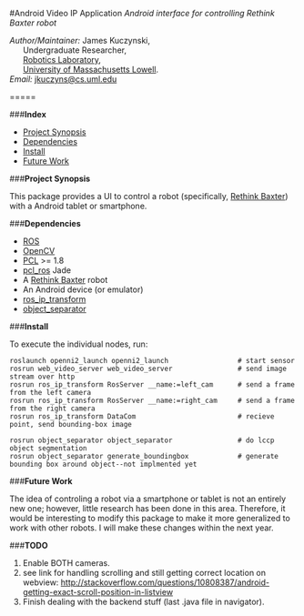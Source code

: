 #Android Video IP Application
*Android interface for controlling Rethink Baxter robot*

*Author/Maintainer:* James Kuczynski,  
&nbsp;&nbsp;&nbsp;&nbsp;&nbsp;&nbsp;Undergraduate Researcher,  
&nbsp;&nbsp;&nbsp;&nbsp;&nbsp;&nbsp;[Robotics Laboratory][5],  
&nbsp;&nbsp;&nbsp;&nbsp;&nbsp;&nbsp;[University of Massachusetts Lowell][4].  
*Email:* jkuczyns@cs.uml.edu

=====


###**Index**

- [Project Synopsis](#project-synopsis)
- [Dependencies](#dependencies)
- [Install](#install)
- [Future Work](#future-work)


###**Project Synopsis**

This package provides a UI to control a robot (specifically, [Rethink Baxter][6]) with a Android tablet or smartphone.


###**Dependencies**

- [ROS][1]
- [OpenCV][2]
- [PCL][3] >= 1.8
- [pcl_ros][3] Jade
- A [Rethink Baxter][6] robot
- An Android device (or emulator)
- [ros_ip_transform][7]
- [object_separator][8]


###**Install**

To execute the individual nodes, run:
```
roslaunch openni2_launch openni2_launch                 # start sensor
rosrun web_video_server web_video_server                # send image stream over http
rosrun ros_ip_transform RosServer __name:=left_cam      # send a frame from the left camera
rosrun ros_ip_transform RosServer __name:=right_cam     # send a frame from the right camera
rosrun ros_ip_transform DataCom                         # recieve point, send bounding-box image
 
rosrun object_separator object_separator                # do lccp object segmentation
rosrun object_separator generate_boundingbox            # generate bounding box around object--not implmented yet
```


###**Future Work**

The idea of controling a robot via a smartphone or tablet is not an entirely new one; however, little research has been done in this area.  Therefore, it would be interesting to modify this package to make it more generalized to work with other robots.  I will make these changes within the next year.

###**TODO**

1) Enable BOTH cameras.
2) see link for handling scrolling and still getting correct location on webview:
        http://stackoverflow.com/questions/10808387/android-getting-exact-scroll-position-in-listview
3) Finish dealing with the backend stuff (last .java file in navigator).

[1]: http://www.ros.org/
[2]: http://opencv.org/
[3]: http://pointclouds.org/
[4]: http://www.uml.edu/
[5]: http://robotics.cs.uml.edu/
[6]: http://www.rethinkrobotics.com/baxter/
[7]: https://github.com/DeepBlue14/image_transport_inverse
[8]: https://github.com/uml-robotics/object_separator


